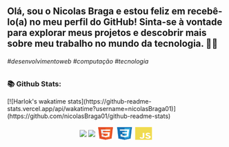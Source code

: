 <h2> Olá, sou o Nicolas Braga e estou feliz em recebê-lo(a) no meu perfil do GitHub! Sinta-se à vontade para explorar meus projetos e descobrir mais sobre meu trabalho no mundo da tecnologia. 👋🏻 </h2>  
<h4></h4>   
           
<h6> #desenvolvimentoweb #computação #tecnologia </h6>
   
<h3> 📚 Github Stats: <br></h3>
  
<div>
[![Harlok's wakatime stats](https://github-readme-stats.vercel.app/api/wakatime?username=nicolasBraga01)](https://github.com/nicolasBraga01/github-readme-stats)
</div>

<br>
  
<div align="center" style="display: inline_block">
   <img align="center" src="https://cdn.jsdelivr.net/gh/devicons/devicon/icons/vscode/vscode-original.svg" width="30px">
  <img align="center" src="https://cdn.jsdelivr.net/gh/devicons/devicon/icons/bootstrap/bootstrap-original.svg" width="30px">
  <img align="center" alt="Ally-HTML" height="30" width="40" src="https://raw.githubusercontent.com/devicons/devicon/master/icons/html5/html5-original.svg">
  <img align="center" alt="Ally-CSS" height="30" width="40" src="https://raw.githubusercontent.com/devicons/devicon/master/icons/css3/css3-original.svg">
  <img align="center" alt="Ally-Js" height="30" width="40" src="https://raw.githubusercontent.com/devicons/devicon/master/icons/javascript/javascript-plain.svg">
</div>
   <br>
